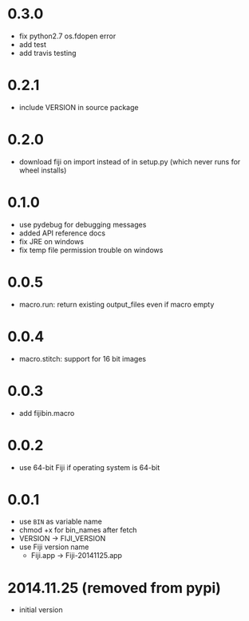 # 0.3.0
- fix python2.7 os.fdopen error
- add test
- add travis testing

# 0.2.1
- include VERSION in source package

# 0.2.0
- download fiji on import instead of in setup.py (which never runs for
  wheel installs)

# 0.1.0
- use pydebug for debugging messages
- added API reference docs
- fix JRE on windows
- fix temp file permission trouble on windows

# 0.0.5
- macro.run: return existing output_files even if macro empty

# 0.0.4
- macro.stitch: support for 16 bit images

# 0.0.3
- add fijibin.macro

# 0.0.2
- use 64-bit Fiji if operating system is 64-bit

# 0.0.1
- use `BIN` as variable name
- chmod +x for bin_names after fetch
- VERSION -> FIJI_VERSION
- use Fiji version name
  - Fiji.app -> Fiji-20141125.app

# 2014.11.25 (removed from pypi)
- initial version
